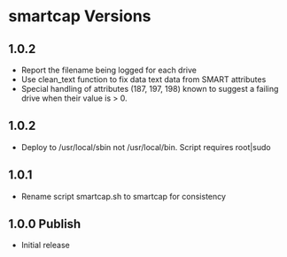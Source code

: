 # smartcap Versions

## 1.0.2

* Report the filename being logged for each drive
* Use clean_text function to fix data text data from SMART attributes
* Special handling of attributes (187, 197, 198) known to suggest a failing drive when their value is > 0.

## 1.0.2

* Deploy to /usr/local/sbin not /usr/local/bin. Script requires root|sudo

## 1.0.1

* Rename script smartcap.sh to smartcap for consistency

## 1.0.0 Publish

* Initial release
